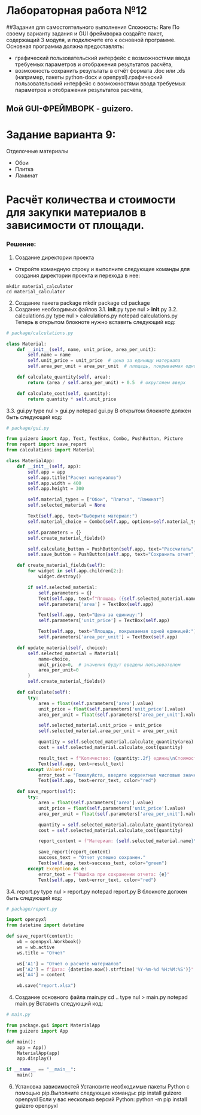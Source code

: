 # Лабораторная работа №12
##Задания для самостоятельного выполнения
Сложность: Rare
По своему варианту задания и GUI фреймворка создайте пакет, содержащий 3 модуля, и подключите его к основной программе. Основная программа должна предоставлять:
- графический пользовательский интерфейс с возможностями ввода требуемых параметров и отображения результатов расчёта,
- возможность сохранить результаты в отчёт формата .doc или .xls (например, пакеты python-docx и openpyxl).графический пользовательский интерфейс с возможностями ввода требуемых параметров и отображения результатов расчёта,
## Мой GUI-ФРЕЙМВОРК - guizero.
# Задание варианта 9:
Отделочные материалы
- Обои
- Плитка
- Ламинат
# Расчёт количества и стоимости для закупки материалов в зависимости от площади.
### Решение:
1. Создание директории проекта
- Откройте командную строку и выполните следующие команды для создания директории проекта и перехода в нее:
```
mkdir material_calculator
cd material_calculator
```
2. Создание пакета package
mkdir package
cd package
3. Создание необходимых файлов
3.1. __init__.py
type nul > __init__.py
3.2. calculations.py
type nul > calculations.py
notepad calculations.py
Теперь в открытом блокноте нужно вставить следующий код:
``` py
# package/calculations.py

class Material:
    def __init__(self, name, unit_price, area_per_unit):
        self.name = name
        self.unit_price = unit_price  # цена за единицу материала
        self.area_per_unit = area_per_unit  # площадь, покрываемая одной единицей материала

    def calculate_quantity(self, area):
        return (area / self.area_per_unit) + 0.5  # округляем вверх

    def calculate_cost(self, quantity):
        return quantity * self.unit_price
```
3.3. gui.py
type nul > gui.py
notepad gui.py
В открытом блокноте должен быть следующий код:
``` py
# package/gui.py

from guizero import App, Text, TextBox, Combo, PushButton, Picture
from report import save_report
from calculations import Material

class MaterialApp:
    def __init__(self, app):
        self.app = app
        self.app.title("Расчет материалов")
        self.app.width = 400
        self.app.height = 300

        self.material_types = ["Обои", "Плитка", "Ламинат"]
        self.selected_material = None

        Text(self.app, text="Выберите материал:")
        self.material_choice = Combo(self.app, options=self.material_types, command=self.update_material)

        self.parameters = {}
        self.create_material_fields()

        self.calculate_button = PushButton(self.app, text="Рассчитать", command=self.calculate)
        self.save_button = PushButton(self.app, text="Сохранить отчет", command=self.save_report)

    def create_material_fields(self):
        for widget in self.app.children[2:]:
            widget.destroy()

        if self.selected_material:
            self.parameters = {}
            Text(self.app, text=f"Площадь ({self.selected_material.name}):")
            self.parameters['area'] = TextBox(self.app)

            Text(self.app, text="Цена за единицу:")
            self.parameters['unit_price'] = TextBox(self.app)

            Text(self.app, text="Площадь, покрываемая одной единицей:")
            self.parameters['area_per_unit'] = TextBox(self.app)

    def update_material(self, choice):
        self.selected_material = Material(
            name=choice,
            unit_price=0,  # значения будут введены пользователем
            area_per_unit=0
        )
        self.create_material_fields()

    def calculate(self):
        try:
            area = float(self.parameters['area'].value)
            unit_price = float(self.parameters['unit_price'].value)
            area_per_unit = float(self.parameters['area_per_unit'].value)

            self.selected_material.unit_price = unit_price
            self.selected_material.area_per_unit = area_per_unit

            quantity = self.selected_material.calculate_quantity(area)
            cost = self.selected_material.calculate_cost(quantity)

            result_text = f"Количество: {quantity:.2f} единиц\nСтоимость: {cost:.2f} руб."
            Text(self.app, text=result_text)
        except ValueError:
            error_text = "Пожалуйста, введите корректные числовые значения."
            Text(self.app, text=error_text, color="red")

    def save_report(self):
        try:
            area = float(self.parameters['area'].value)
            unit_price = float(self.parameters['unit_price'].value)
            area_per_unit = float(self.parameters['area_per_unit'].value)

            quantity = self.selected_material.calculate_quantity(area)
            cost = self.selected_material.calculate_cost(quantity)

            report_content = f"Материал: {self.selected_material.name}\nПлощадь: {area} кв.м.\nЦена за единицу: {unit_price} руб.\nКоличество: {quantity:.2f} единиц\nСтоимость: {cost:.2f} руб."

            save_report(report_content)
            success_text = "Отчет успешно сохранен."
            Text(self.app, text=success_text, color="green")
        except Exception as e:
            error_text = f"Ошибка при сохранении отчета: {e}"
            Text(self.app, text=error_text, color="red")
```
3.4. report.py
type nul > report.py
notepad report.py
В блокноте должен быть следующий код:
``` py
# package/report.py

import openpyxl
from datetime import datetime

def save_report(content):
    wb = openpyxl.Workbook()
    ws = wb.active
    ws.title = "Отчет"

    ws['A1'] = "Отчет о расчете материалов"
    ws['A2'] = f"Дата: {datetime.now().strftime('%Y-%m-%d %H:%M:%S')}"
    ws['A4'] = content

    wb.save("report.xlsx")
```
4. Создание основного файла main.py
cd ..
type nul > main.py
notepad main.py
Вставить следующий код:
``` py
# main.py

from package.gui import MaterialApp
from guizero import App

def main():
    app = App()
    MaterialApp(app)
    app.display()

if __name__ == "__main__":
    main()
```
6. Установка зависимостей
Установите необходимые пакеты Python с помощью pip.Выполните следующие команды:
pip install guizero openpyxl
Если у вас несколько версий Python:
python -m pip install guizero openpyxl
